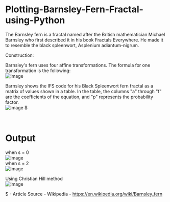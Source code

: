 # Plotting-Barnsley-Fern-Fractal-using-Python

The Barnsley fern is a fractal named after the British mathematician Michael Barnsley who first described it in his book Fractals Everywhere. He made it to resemble the black spleenwort, Asplenium adiantum-nigrum. 

Construction: 

Barnsley's fern uses four affine transformations. The formula for one transformation is the following: 
<br>
![image](https://user-images.githubusercontent.com/81099796/139587599-d9520086-7a93-4e24-a361-a5f20dd310b4.png) 

Barnsley shows the IFS code for his Black Spleenwort fern fractal as a matrix of values shown in a table. In the table, the columns "a" through "f" are the coefficients of the equation, and "p" represents the probability factor. 
<br>
![image](https://user-images.githubusercontent.com/81099796/139587627-fe225560-f875-4ce3-a93b-f7376d270cc1.png) $

<br>

# Output
when s = 0
<br>
![image](https://user-images.githubusercontent.com/81099796/139589567-2795ca27-fcfa-4895-96ef-3e0899d68f79.png)
<br>
when s = 2
<br>
![image](https://user-images.githubusercontent.com/81099796/139589592-b0d04fb8-6362-4783-984c-8341550e960b.png)

Using Christian Hill method
<br>
![image](https://user-images.githubusercontent.com/81099796/139589626-91a51b95-63f6-42df-ab2e-416c12575cbd.png)


$ - Article Source - Wikipedia - https://en.wikipedia.org/wiki/Barnsley_fern

